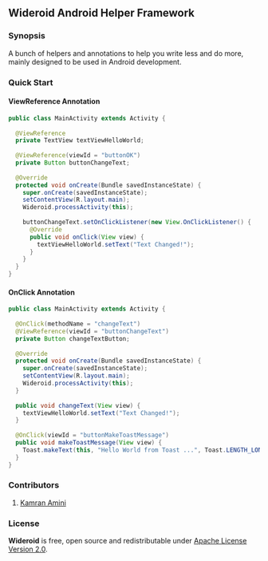 ## Wideroid Android Helper Framework

### Synopsis
A bunch of helpers and annotations to help you write less and do more, mainly designed to be used in Android development.

### Quick Start

#### ViewReference Annotation

```Java
public class MainActivity extends Activity {
  
  @ViewReference
  private TextView textViewHelloWorld;
  
  @ViewReference(viewId = "buttonOK")
  private Button buttonChangeText;
  
  @Override
  protected void onCreate(Bundle savedInstanceState) {
    super.onCreate(savedInstanceState);
    setContentView(R.layout.main);
    Wideroid.processActivity(this);
    
    buttonChangeText.setOnClickListener(new View.OnClickListener() {
      @Override
      public void onClick(View view) {
        textViewHelloWorld.setText("Text Changed!");
      }
    }
  }
}
```
#### OnClick Annotation

```Java
public class MainActivity extends Activity {
  
  @OnClick(methodName = "changeText")
  @ViewReference(viewId = "buttonChangeText")
  private Button changeTextButton;
  
  @Override
  protected void onCreate(Bundle savedInstanceState) {
    super.onCreate(savedInstanceState);
    setContentView(R.layout.main);
    Wideroid.processActivity(this);
  }
  
  public void changeText(View view) {
    textViewHelloWorld.setText("Text Changed!");
  }
  
  @OnClick(viewId = "buttonMakeToastMessage")
  public void makeToastMessage(View view) {
    Toast.makeText(this, "Hello World from Toast ...", Toast.LENGTH_LONG).show();
  }
}
```

### Contributors
1. [Kamran Amini](https://github.com/kamcpp)

### License

**Wideroid** is free, open source and redistributable under [Apache License Version 2.0](http://www.apache.org/licenses/LICENSE-2.0).
